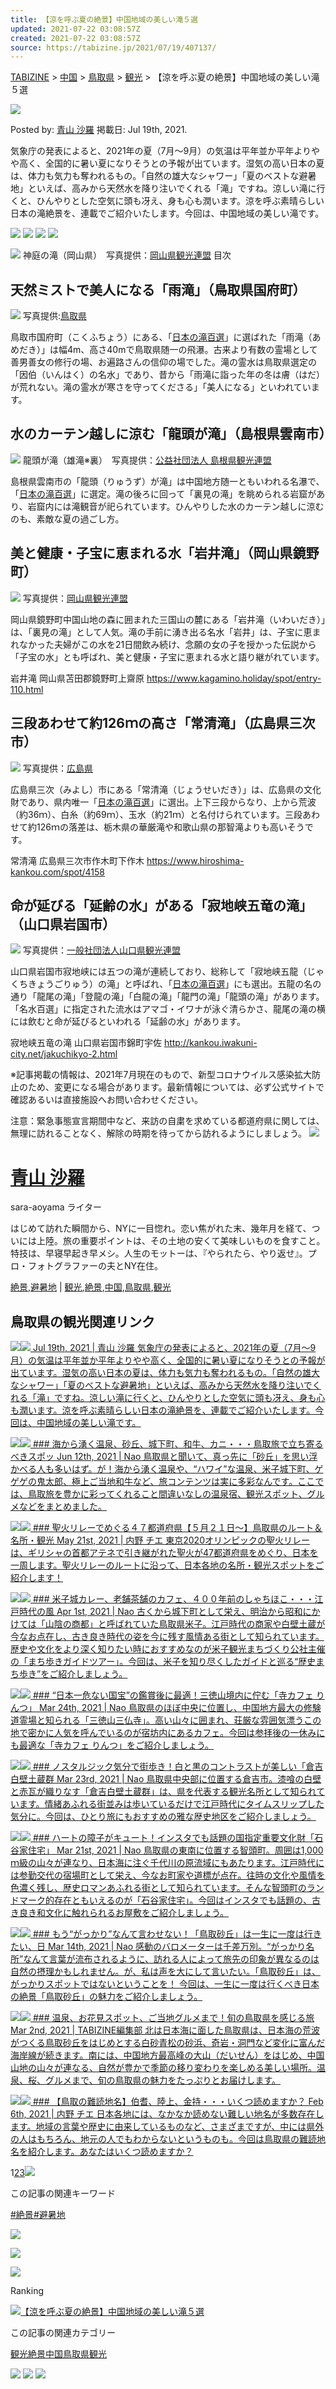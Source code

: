 ```yaml
---
title: 【涼を呼ぶ夏の絶景】中国地域の美しい滝５選
updated: 2021-07-22 03:08:57Z
created: 2021-07-22 03:08:57Z
source: https://tabizine.jp/2021/07/19/407137/
---
```


 [TABIZINE](https://tabizine.jp) > [中国](https://tabizine.jp/chugoku/) > [鳥取県](https://tabizine.jp/chugoku/tottori/) > [観光](https://tabizine.jp/chugoku/tottori/tottori-tourism/) > 【涼を呼ぶ夏の絶景】中国地域の美しい滝５選

![](https://tabizine.jp/wp-content/ps_profile_image/26/tbzn131102-thumbnail.jpg)

Posted by: [青山 沙羅](https://tabizine.jp/author/sara-aoyama/)
掲載日: Jul 19th, 2021.

気象庁の発表によると、2021年の夏（7月～9月）の気温は平年並か平年よりやや高く、全国的に暑い夏になりそうとの予報が出ています。湿気の高い日本の夏は、体力も気力も奪われるもの。「自然の雄大なシャワー」「夏のベストな避暑地」といえば、高みから天然水を降り注いでくれる「滝」ですね。涼しい滝に行くと、ひんやりとした空気に頭も冴え、身も心も潤います。涼を呼ぶ素晴らしい日本の滝絶景を、連載でご紹介いたします。今回は、中国地域の美しい滝です。

[![](https://tabizine.jp/wp-content/uploads/2018/12/btn_facebook.svg)](http://www.facebook.com/share.php?u=https://tabizine.jp/2021/07/19/407137/) [![](https://tabizine.jp/wp-content/uploads/2018/12/btn_hatena.svg)](http://b.hatena.ne.jp/add?mode=confirm&url=https://tabizine.jp/2021/07/19/407137/) [![](https://tabizine.jp/wp-content/uploads/2018/12/btn_line.svg)](http://line.me/R/msg/text/?%E3%80%90%E6%B6%BC%E3%82%92%E5%91%BC%E3%81%B6%E5%A4%8F%E3%81%AE%E7%B5%B6%E6%99%AF%E3%80%91%E4%B8%AD%E5%9B%BD%E5%9C%B0%E5%9F%9F%E3%81%AE%E7%BE%8E%E3%81%97%E3%81%84%E6%BB%9D%EF%BC%95%E9%81%B8%0D%0Ahttps://tabizine.jp/2021/07/19/407137/) ![](https://tabizine.jp/wp-content/uploads/2018/12/btn_comment.svg)

![](https://tabizine.jp/wp-content/uploads/2021/06/407137-01-768x497.jpg)
神庭の滝（岡山県）　写真提供：[岡山県観光連盟](https://www.okayama-kanko.jp)
目次

## 天然ミストで美人になる「雨滝」（鳥取県国府町）

![](https://tabizine.jp/wp-content/uploads/2021/06/407137-02a-768x1138.jpg)
写真提供:[鳥取県](https://www.pref.tottori.lg.jp)

鳥取市国府町（こくふちょう）にある、「[日本の滝百選](http://www.mori-taki-nagisa.jp/100/waterfall/)」に選ばれた「雨滝（あめだき）」は幅4m、高さ40mで鳥取県随一の飛瀑。古来より有数の霊場として善男善女の修行の場、お遍路さんの信仰の場でした。滝の霊水は鳥取県選定の「因伯（いんはく）の名水」であり、昔から「雨滝に詣った年の冬は膚（はだ）が荒れない。滝の霊水が寒さを守ってくださる」「美人になる」といわれています。

## 水のカーテン越しに涼む「龍頭が滝」（島根県雲南市）

![](https://tabizine.jp/wp-content/uploads/2021/06/407137-03-768x514.jpg)
龍頭が滝（雄滝※裏）　写真提供：[公益社団法人 島根県観光連盟](https://www.kankou-shimane.com)

島根県雲南市の「龍頭（りゅうず）が滝」は中国地方随一ともいわれる名瀑で、「[日本の滝百選](http://www.mori-taki-nagisa.jp/100/waterfall/)」に選定。滝の後ろに回って「裏見の滝」を眺められる岩窟があり、岩窟内には滝観音が祀られています。ひんやりした水のカーテン越しに涼むのも、素敵な夏の過ごし方。

## 美と健康・子宝に恵まれる水「岩井滝」（岡山県鏡野町）

![](https://tabizine.jp/wp-content/uploads/2021/06/407137-04-768x512.jpg)
写真提供：[岡山県観光連盟](https://www.okayama-kanko.jp)

岡山県鏡野町中国山地の森に囲まれた三国山の麓にある「岩井滝（いわいだき）」は、「裏見の滝」として人気。滝の手前に湧き出る名水「岩井」は、子宝に恵まれなかった夫婦がこの水を21日間飲み続け、念願の女の子を授かった伝説から「子宝の水」とも呼ばれ、美と健康・子宝に恵まれる水と語り継がれています。

岩井滝
岡山県苫田郡鏡野町上齋原
https://www.kagamino.holiday/spot/entry-110.html

## 三段あわせて約126ｍの高さ「常清滝」（広島県三次市）

![](https://tabizine.jp/wp-content/uploads/2021/06/407137-05-768x1152.jpg)
写真提供：[広島県](https://www.hiroshima-kankou.com/)

広島県三次（みよし）市にある「常清滝（じょうせいだき）」は、広島県の文化財であり、県内唯一「[日本の滝百選](http://www.mori-taki-nagisa.jp/100/waterfall/)」に選出。上下三段からなり、上から荒波（約36ｍ）、白糸（約69ｍ）、玉水（約21ｍ）と名付けられています。三段あわせて約126ｍの落差は、栃木県の華厳滝や和歌山県の那智滝よりも高いそうです。

常清滝
広島県三次市作木町下作木
https://www.hiroshima-kankou.com/spot/4158

## 命が延びる「延齢の水」がある「寂地峡五竜の滝」（山口県岩国市）

![](https://tabizine.jp/wp-content/uploads/2021/06/407137-06.jpg)
写真提供：[一般社団法人山口県観光連盟](https://www.oidemase.or.jp)

山口県岩国市寂地峡には五つの滝が連続しており、総称して「寂地峡五龍（じゃくちきょうごりゅう）の滝」と呼ばれ、「[日本の滝百選](http://www.mori-taki-nagisa.jp/100/waterfall/)」にも選出。五龍の名の通り「龍尾の滝」「登龍の滝」「白龍の滝」「龍門の滝」「龍頭の滝」があります。「名水百選」に指定された流水はアマゴ・イワナが泳ぐ清らかさ、龍尾の滝の横には飲むと命が延びるといわれる「延齢の水」があります。

寂地峡五竜の滝
山口県岩国市錦町宇佐
http://kankou.iwakuni-city.net/jakuchikyo-2.html

※記事掲載の情報は、2021年7月現在のもので、新型コロナウイルス感染拡大防止のため、変更になる場合があります。最新情報については、必ず公式サイトで確認あるいは直接施設へお問い合わせください。

注意：緊急事態宣言期間中など、来訪の自粛を求めている都道府県に関しては、無理に訪れることなく、解除の時期を待ってから訪れるようにしましょう。
![](https://tabizine.jp/wp-content/ps_profile_image/26/tbzn131102-standard.jpg)

# [青山 沙羅](https://tabizine.jp/author/sara-aoyama/)

sara-aoyama ライター

はじめて訪れた瞬間から、NYに一目惚れ。恋い焦がれた末、幾年月を経て、ついには上陸。旅の重要ポイントは、その土地の安くて美味しいものを食すこと。特技は、早寝早起き早メシ。人生のモットーは、『やられたら、やり返せ』。プロ・フォトグラファーの夫とNY在住。

[絶景](https://tabizine.jp/tag/%e7%b5%b6%e6%99%af/),[避暑地](https://tabizine.jp/tag/%e9%81%bf%e6%9a%91%e5%9c%b0/) | [観光](https://tabizine.jp/tourism/),[絶景](https://tabizine.jp/superbview/),[中国](https://tabizine.jp/chugoku/),[鳥取県](https://tabizine.jp/chugoku/tottori/),[観光](https://tabizine.jp/chugoku/tottori/tottori-tourism/)

## 鳥取県の観光関連リンク

[![](https://tabizine.jp/wp-content/uploads/2021/06/407137-01-320x180.jpg)![](https://tabizine.jp/wp-content/uploads/2021/06/407137-01-200x150.jpg)  Jul 19th, 2021 | 青山 沙羅  気象庁の発表によると、2021年の夏（7月～9月）の気温は平年並か平年よりやや高く、全国的に暑い夏になりそうとの予報が出ています。湿気の高い日本の夏は、体力も気力も奪われるもの。「自然の雄大なシャワー」「夏のベストな避暑地」といえば、高みから天然水を降り注いでくれる「滝」ですね。涼しい滝に行くと、ひんやりとした空気に頭も冴え、身も心も潤います。涼を呼ぶ素晴らしい日本の滝絶景を、連載でご紹介いたします。今回は、中国地域の美しい滝です。](https://tabizine.jp/2021/07/19/407137/)

[![](https://tabizine.jp/wp-content/uploads/2021/06/405858-01-320x180.jpg)![](https://tabizine.jp/wp-content/uploads/2021/06/405858-01-200x150.jpg)  ### 海から湧く温泉、砂丘、城下町、和牛、カニ・・・鳥取旅で立ち寄るべきスポッ  Jun 12th, 2021 | Nao  鳥取県と聞いて、真っ先に「砂丘」を思い浮かべる人も多いはず。が！海から湧く温泉や、“ハワイ”な温泉、米子城下町、ゲゲゲの鬼太郎、極上ご当地和牛など、旅コンテンツは実に多彩なんです。ここでは、鳥取旅を豊かに彩ってくれること間違いなしの温泉宿、観光スポット、グルメなどをまとめました。](https://tabizine.jp/2021/06/12/405858/)

[![](https://tabizine.jp/wp-content/uploads/2021/05/401402-02-320x180.jpg)![](https://tabizine.jp/wp-content/uploads/2021/05/401402-02-200x150.jpg)  ### 聖火リレーでめぐる４７都道府県【５月２１日～】鳥取県のルート＆名所・観光  May 21st, 2021 | 内野 チエ  東京2020オリンピックの聖火リレーは、ギリシャの首都アテネで引き継がれた聖火が47都道府県をめぐり、日本を一周します。聖火リレーのルートに沿って、日本各地の名所・観光スポットをご紹介します！](https://tabizine.jp/2021/05/21/401402/)

[![](https://tabizine.jp/wp-content/uploads/2021/03/389579-20-320x180.jpeg)![](https://tabizine.jp/wp-content/uploads/2021/03/389579-20-200x150.jpeg)  ### 米子城カレー、老舗茶舗のカフェ、４００年前のしゃちほこ・・・江戸時代の風  Apr 1st, 2021 | Nao  古くから城下町として栄え、明治から昭和にかけては「山陰の商都」と呼ばれていた鳥取県米子。江戸時代の商家や白壁土蔵が今なお点在し、古き良き時代の姿を今に残す風情ある街として知られています。歴史や文化をより深く知りたい時におすすめなのが米子観光まちづくり公社主催の「まち歩きガイドツアー」。今回は、米子を知り尽くしたガイドと巡る“歴史まち歩き”をご紹介しましょう。](https://tabizine.jp/2021/04/01/389579/)

[![](https://tabizine.jp/wp-content/uploads/2021/03/387389-08-320x180.jpeg)![](https://tabizine.jp/wp-content/uploads/2021/03/387389-08-200x150.jpeg)  ### “日本一危ない国宝”の鑑賞後に最適！三徳山境内に佇む「寺カフェ りんつ」  Mar 24th, 2021 | Nao  鳥取県のほぼ中央に位置し、中国地方最大の修験道霊場と知られる「三徳山三仏寺」。高い山々に囲まれ、荘厳な雰囲気漂うこの地で密かに人気を呼んでいるのが宿坊内にあるカフェ。今回は参拝後の一休みにも最適な「寺カフェ りんつ」をご紹介しましょう。](https://tabizine.jp/2021/03/24/387389/)

[![](https://tabizine.jp/wp-content/uploads/2021/03/387729-20-320x180.jpeg)![](https://tabizine.jp/wp-content/uploads/2021/03/387729-20-200x150.jpeg)  ### ノスタルジック気分で街歩き！白と黒のコントラストが美しい「倉吉白壁土蔵群  Mar 23rd, 2021 | Nao  鳥取県中央部に位置する倉吉市。漆喰の白壁と赤瓦が織りなす「倉吉白壁土蔵群」は、県を代表する観光名所として知られています。情緒あふれる街並みは歩いているだけで江戸時代にタイムスリップした気分に。今回は、ひとり旅にもおすすめの雅な歴史地区をご紹介しましょう。](https://tabizine.jp/2021/03/23/387729/)

[![](https://tabizine.jp/wp-content/uploads/2021/03/385835-01-320x180.jpg)![](https://tabizine.jp/wp-content/uploads/2021/03/385835-01-200x150.jpg)  ### ハートの障子がキュート！インスタでも話題の国指定重要文化財「石谷家住宅」  Mar 21st, 2021 | Nao  鳥取県の東南に位置する智頭町。周囲は1,000ｍ級の山々が連なり、日本海に注ぐ千代川の原流域にもあたります。江戸時代には参勤交代の宿場町として栄え、今なお町家や道標が点在。往時の文化や風情を色濃く残し、歴史ロマンあふれる街として知られています。そんな智頭町のランドマーク的存在ともいえるのが「石谷家住宅」。今回はインスタでも話題の、古き良き和文化に触れられるお屋敷をご紹介しましょう。](https://tabizine.jp/2021/03/21/385835/)

[![](https://tabizine.jp/wp-content/uploads/2021/03/385139-01-320x180.jpeg)![](https://tabizine.jp/wp-content/uploads/2021/03/385139-01-200x150.jpeg)  ### もう“がっかり”なんて言わせない！「鳥取砂丘」は一生に一度は行きたい、日  Mar 14th, 2021 | Nao  感動のバロメーターは千差万別。“がっかり名所”なんて言葉が流布されるように、訪れる人によって旅先の印象が異なるのは自然の摂理かもしれません。が、私は声を大にして言いたい。「鳥取砂丘」は、がっかりスポットではないということを！ 今回は、一生に一度は行くべき日本の絶景「鳥取砂丘」の魅力をご紹介しましょう。](https://tabizine.jp/2021/03/14/385139/)

[![](https://tabizine.jp/wp-content/uploads/2021/03/382537-11-320x180.jpg)![](https://tabizine.jp/wp-content/uploads/2021/03/382537-11-200x150.jpg)  ### 温泉、お花見スポット、ご当地グルメまで！旬の鳥取県を感じる旅  Mar 2nd, 2021 | TABIZINE編集部  北は日本海に面した鳥取県は、日本海の荒波がつくる鳥取砂丘をはじめとする白砂青松の砂浜、奇岩・洞門など変化に富んだ海岸線が続きます。南には、中国地方最高峰の大山（だいせん）をはじめ、中国山地の山々が連なる、自然が豊かで季節の移り変わりを楽しめる美しい場所。温泉、桜、グルメまで、旬の鳥取県の魅力をたっぷりとお届けします。](https://tabizine.jp/2021/03/02/382537/)

[![](https://tabizine.jp/wp-content/uploads/2021/02/378806-04.-320x180.jpg)![](https://tabizine.jp/wp-content/uploads/2021/02/378806-04.-200x150.jpg)  ### 【鳥取の難読地名】伯耆、陸上、金持・・・いくつ読めますか？  Feb 6th, 2021 | 内野 チエ  日本各地には、なかなか読めない難しい地名が多数存在します。地域の言葉や歴史に由来しているものなど、さまざまですが、中には県外の人はもちろん、地元の人でもわからないというものも。今回は鳥取県の難読地名を紹介します。あなたはいくつ読めますか？](https://tabizine.jp/2021/02/06/378806/)

1[2](https://tabizine.jp/chugoku/tottori/tottori-tourism/page/2/)[3](https://tabizine.jp/chugoku/tottori/tottori-tourism/page/3/)[![](https://tabizine.jp/wp-content/themes/travel/img/btn_next.jpg)](https://tabizine.jp/chugoku/tottori/tottori-tourism/page/2/)

この記事の関連キーワード

[#絶景](https://tabizine.jp/tag/%e7%b5%b6%e6%99%af/)[#避暑地](https://tabizine.jp/tag/%e9%81%bf%e6%9a%91%e5%9c%b0/)

[![](https://tabizine.jp/wp-content/uploads/2019/01/interview_0003.png)](https://tabizine.jp/2018/12/26/226282/)

[![](https://tabizine.jp/wp-content/uploads/2019/09/iemone_banner.jpg)](https://iemone.jp/)

[![](https://tabizine.jp/wp-content/uploads/2021/02/novice_logo.jpg)](https://no-vice.jp/)

Ranking

[![](https://tabizine.jp/wp-content/uploads/2021/06/407137-01-200x200.jpg)](https://tabizine.jp/2021/07/19/407137/)[【涼を呼ぶ夏の絶景】中国地域の美しい滝５選](https://tabizine.jp/2021/07/19/407137/)

この記事の関連カテゴリー

[観光](https://tabizine.jp/tourism/)[絶景](https://tabizine.jp/superbview/)[中国](https://tabizine.jp/chugoku/)[鳥取県](https://tabizine.jp/chugoku/tottori/)[観光](https://tabizine.jp/chugoku/tottori/tottori-tourism/)

 [![](https://tabizine.jp/wp-content/themes/travel/banner/medialist.png)](https://tabizine.jp/about/partner/)  [![](https://tabizine.jp/wp-content/uploads/2019/01/editors_blog_003.png)](https://tabizine.jp/author/blog/)  [![](https://tabizine.jp/wp-content/themes/travel/banner/TABIZINE_writerwork_04-2.png)](https://tabizine.jp/contact/)